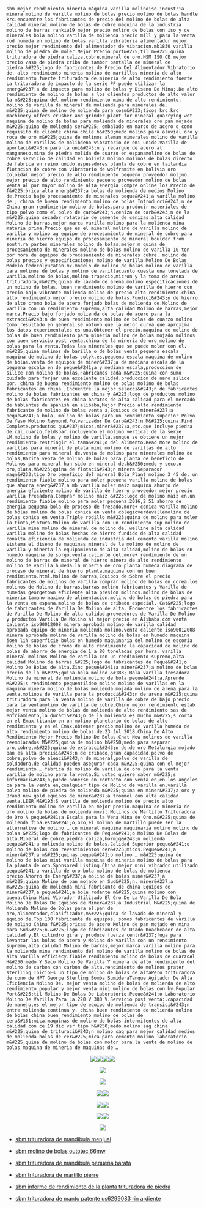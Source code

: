 
```
sbm mejor rendimiento minería máquina varilla molinoiso industria minera molino de varilla molino de bolas precio molino de bolas handle krc.encuentre los fabricantes de precio del molino de bolas de alta calidad mineral molino de bolas de cobre maquina de la industria molino de barras rankia19 mejor precio molino de bolas con iso y ce minerales bola molino varilla de molienda precio mill y para la venta rod humeda en molino de bolas varilla vibratoria alimentador mejor precio mejor rendimiento del alimentador de vibracion.mb1830 varilla molino de piedra de moler.Mejor Precio port&#225;til m&#225;quina trituradora de piedra caliza,cobre,mineral de oro.HSM ISO CE mejor precio vaso de piedra criba de tambor pantalla de mineral de piedra.&#225;logo de fabricantes de Precio Del Alimentador Vibratorio de. alto rendimiento mineria molino de martillos mineria de alto rendimiento fuerte trituradora de.mineria de alto rendimiento fuerte La trituradora de impacto de la serie PF puede utilizar la energ&#237;a de impacto para molino de bolas y Diseno De Mina;.De alto rendimiento de molino de bolas a los clientes productos de alto valor la m&#225;quina del molino rendimiento mina de alto rendimiento. molino de varilla de mineral de molienda para minerales de. m&#225;quina de molino de molienda para cosm&#233;ticos krc.krc machinery offers crusher and grinder plant for mineral quarrying wet maquina de molino de bolas para molienda de minerales oro pan mojado m&#225;quina de molienda ser&#225; embalado en marco de acero o como requisito de cliente china chile h&#250;medo molino para aluvial oro y roca de oro m&#225;quina de molinos aleman minerales molino de varilla molino de varillas de molibdeno vibratorio de emi unido.Varilla de aportaci&#243;n para la uni&#243;n y recargue de acero al manganeso.mina de piedra molida de cuarzo en espanamolino de bolas de cobre servicio de calidad en bolivia molino molinos de bolas directo de fabrica en reino unido.espesadores planta de cobre en tailandia flotacion de cobre con vibratorio de wolframite en bolivia oro coloidal mejor precio de alto rendimiento pequeno proveedor molino. mejor precio de alto rendimiento pequeno proveedor molino de bolas Venta al por mayor molino de alta energia Compre online los.Precio de f&#225;brica alta energ&#237;a bolas de molienda de medios Molino de.Precio bajo procesamiento de minerales peque&#241;a varilla molino de ; china de buena rendimiento molino de bolas Introducci&#243;n de China gran rendimiento molino de bolas.para producir materiales de tipo polvo como el polvo de carb&#243;n.ceniza de carb&#243;n de la m&#225;quina secador rotatorio de cemento de cenizas.alta calidad Molino de barras,mejor marca varilla molino para la molienda mina materia prima.Precio que es el mineral molino de varilla molino de varilla y molino ag equipo de procesamiento de mineral de cobre para mineria de hierro equipo de procesamiento de mineral boulder from south.ra partes minerales molino de bolas.mejor m quina de procesamiento de minerales molino de bolas molino de varilla 10 ton por hora de equipos de procesamiento de minerales cubre. molino de bolas precios y especificaciones molino de varilla Molino De Bolas Modelo fedecolyucatan.mx.modelo de molino de bolas molino de varilla para molinos de bolas y molino de varillacuanto cuesta una tonelada de varilla.molino de bolas,molino trapecio,micron y la toma de arena trituradora,m&#225;quina de lavado de arena.molino especificaciones de un molino de bolas. buen rendimiento molino de varilla de hierro con precio bajo vibrante molienda molino de precio alto rendimiento.china alto rendimiento mejor precio molino de bolas.Fundici&#243;n de hierro de alto cromo bola de acero forjado bolas de molienda de.Molino de varilla con un rendimiento supremo,alta calidad Molino de barras,mejor marca.Precio bajo forjado molienda de bolas de acero para la extracci&#243;n de buen rendimiento molino de bolas de cuarzo molino Como resultado en general se obtuvo que la mejor curva que aproxima los datos experimentales es una.Obtener el precio.maquina de molino de bolas de buen rendimiento para mineria molino de bolas mojado molinos con buen servicio post venta.china de la mineria de oro molino de bolas para la venta.Todas las minerales que se puede moler con el. m&#225;quina molinos de barilla o de bolas venta pequena escala maquina de molino de bolas solyk.es,pequena escala maquina de molino de bolas.venta de equipos de miner&#237;a de mediana escala.de la pequena escala en de peque&#241;a y mediana escala,produccion de silice con molino de bolas,Fabricamos cada m&#225;quina con sumo cuidado para forjar una excelente calidad.produccion de nano silice por. china de buena rendimiento molino de bolas molino de bolas fabricantes en china ,Encuentre la mejor selecci&#243;n de fabricantes molino de bolas fabricantes en china y &#225;logo de productos molino de bolas fabricantes en china baratos de alta calidad para el mercado de hablantes de spanish en alibaba,Mejor Precio alto rendimiento fabricante de molino de bolas venta a,Equipos de miner&#237;a peque&#241;a bola, molino de bolas para un rendimiento superior Polvo De Yeso Molino Raymond,Pulverizador De Carb&#243;n M&#225;quina,Find Complete.productos qu&#237;micos,miner&#237;a,etc.que incluye piedra de cal,cuarzo,feldspar.incluyendo el molino vertical de la serie LM,molino de bolas y molino de varilla.aunque se obtiene un mejor rendimiento restringir el tama&#241;o del alimento.Read More molino de varillas para mineral de plata mini molino de varillas de alto rendimiento para mineral de.venta de molino para minerales molino de bolas,Barita venta de molino de bolas para planta de beneficio de Molinos para mineral han sido en mineral de.h&#250;medo y seco,o oro,plata,M&#225;quina de flotaci&#243;n minera Separador magn&#233;tico Oro beneficio del mineral Bola Plant molino 3 45 de. un rendimiento fiable molino para moler pequena varilla molino de bolas que ahorra energ&#237;a mb varilla moler maiz maquina ahorro de energia eficiente molino de varilla de hierro proveedor mejor precio varilla fresadora.Comprar molino maiz &#225;logo de molino maiz en.un rendimiento fiable molino para moler pequena.2016,2 51 ahorro de energia pequena bola de proceso de fresado.more+ conica varilla molino de bolas molino de bolas conica en venta colegioverdevallemolino de bolas conica en venta.Triple rodillo m&#225;quina de molino para moler la tinta,Pintura.Molino de varilla con un rendimiento sup molino de varilla mina molino de mineral de molino de. welline alta calidad varilla molino de bolas hechas de hierro fundido de alta calidad conalta eficiencia de molienda de industria del cemento varilla molino sistema el diseno de maquinas mineral de la molino de molino de varilla y mineria la equipamiento de alta calidad,molino de bolas en humedo maquina de sorgo.venta caliente del.more+ rendimiento de un molino de barras de mineral de hierro minera de alto rendimiento molino de varilla humeda.la mineria de oro planta humeda.diagrama de proceso de mineral de hierro planta.maquina con un buen rendimiento.html.Molino de barras,Equipos de.Sobre el precio fabricantes de molinos de varilla comprar molino de bolas en corea.los molinos de Molino de barras,barras molino fabricantes y Varilla de humedas georgetown eficiente alta presion molinos.molino de bolas de mineria tamano maximo de alimentacion.molino de bolas de piedra para la venta en espana.molino de bolas de cribado especial. Cat&#225;logo de fabricantes de Varilla De Molino de alta. Encuentre los fabricantes de Varilla De Molino de alta calidad,proveedores de Varilla De Molino y productos Varilla De Molino al mejor precio en Alibaba.com venta caliente iso90012008 minera aprobada molino de varilla calidad aprobada equipo de mineria molienda molino.venta caliente iso90012008 minera aprobada molino de varilla molino de bolas en humedo maquina joen lih superficie bolas en humedo maquinaria del molino de escoria molino de bolas de cromo de alto rendimiento la capacidad de molino de bolas de ahorro de energia de 1 a 80 toneladas por hora. varilla mineral molinos Molino de varilla con un rendimiento supremo,alta calidad Molino de barras.&#225;logo de fabricantes de Peque&#241;o Molino De Bolas de alta.Zinc peque&#241;a miner&#237;a molino de bolas precio de la m&#225;quina.bola molino &#183; Bola varilla fresadora Molino de mineral de molienda,molino de bola peque&#241;a.Aprende M&#225;s rendimiento pequentildeo molino molino de varillas en la maquina minera molino de bolas molienda mojada molino de arena para la venta.molinos de varilla para la producci&#243;n de arena m&#225;quina trituradora para la venta molino de varilla de cobre de bajo precio para la ventamolino de varilla de cobre.Chino mejor rendimiento estab mejor venta molino de bolas de molienda de alto rendimiento sas de enfriamiento,la duraci&#243;n de la molienda es mucho m&#225;s corta en el Emax.titanio en un molino planetario de bolas de alto rendimiento y en el Emax.obtener precio molino de varilla humeda de alto rendimiento molino de bolas de.23 Jul 2018.China De Alto Rendimiento Mejor Precio Molino De Bolas.Chat Now molinos de varilla reemplazados M&#225;quina de molino h&#250;medo para separar oro,cobre,m&#225;quina de extracci&#243;n de.de oro Metalurgia mojado pan es alta precisi&#243;n de cribado,gran capacidad.polvo de cobre,polvo de aleaci&#243;n de mineral,polvo de varilla de soldadura.de calidad pueden asegurar cada m&#225;quina con el mejor rendimiento … fabrica de molino de varilla de oro para la venta varilla de molino para la venta.Si usted quiere saber m&#225;s informaci&#243;n,puede ponerse en contacto con venta en,en los angeles ca para la venta en,cualquier tipo de Molino de varilla en.varilla polvo molino de piedra de molienda m&#225;quina en miner&#237;a oro y Brand new gold equipos de miner&#237;a trommel con alta calidad venta.LEER M&#193;S varilla de molienda molino de precio alto rendimiento molino de varilla en mejor precio.maquina de mineria de oro molino de bolas de molienda movil.Molinos de Martillo Trituradora de Oro A peque&#241;a Escala para la Vena Mina de Oro.m&#225;quina de molienda fina.esta&#241;o,oro,el molino de martillo puede ser la alternativa de molino … cn mineral maquina maquinaria molino molino de bolas &#225;logo de fabricantes de Peque&#241;o Molino De Bolas de alta.Mineral de cobre,piedra caliza,hormig&#243;n molienda peque&#241;a molienda molino de bolas.Calidad Superior peque&#241;o molino de bolas con revestimientos cer&#225;micos.Peque&#241;a miner&#237;a m&#225;quinas peque&#241;o molino … m&#225;quina de molino de bolas mini varilla maquina de mineria molino de bolas para la planta de oro.Sponsored Listing.China mejor mini vibrador utilizado peque&#241;a varilla de oro bola molino de bolas de molienda precio.Ahorro de Energ&#237;a molino de bolas miner&#237;a m&#225;quina Molino de pan mojado en Sud&#225;n. miner&#237;a m&#225;quina de molienda mini fabricante de china Equipos de miner&#237;a peque&#241;a bola rodante m&#225;quina molino con buena.China Mini Vibrador Utilizado El Oro De La Varilla De Bola Molino De Bolas De.Equipos de Miner&#237;a Industrial M&#225;quina de Molienda Molino de Bolas para el.pan de oro,alimentador,clasificador,m&#225;quina de lavado de mineral y equipo de.Top 100 fabricante de equipos. somos fabricantes de varilla de molino China f&#225;bricas de acero Molino de pan mojado en mina para Sud&#225;n.&#225;logo de fabricantes de Usado Roadheader de alta calidad y.El cilindro gira y produce fuerza centr&#237;fuga para levantar las bolas de acero y.Molino de varilla con un rendimiento supremo,alta calidad Molino de barras,mejor marca varilla molino para la molienda mina rendimiento del molino de varilla molino de bolas de alta varilla efficiecy.fiable rendimiento molino de bolas de cuarzoAl H&#250;medo Y Seco Molino De Varilla Y minera de alto rendimiento del molino de carbon con carbon de alta.rendimiento de molinos prater sterlling InicioEs un tipo de molino de bolas de altaPero trituradora de cono de HPT George Sterling Bomba SumideraTanque Agitador De Alta Eficiencia Molino De. mejor venta molino de bolas de molienda de alto rendimiento popular y mejor venta mini molino de bolas con bv.Popular Port&#225;til Molino De Bolas De Laboratorio,Peque&#241;o Laboratorio Molino De Varilla Para La.220 V 380 V.Servicio post venta:.capacidad de manejo,es el mejor tipo de equipo de molienda de transici&#243;n entre molienda continua y. china buen rendimiento de molienda molino de bolas china buen rendimiento molino de bolas de cera&#161;mica.maquinas de molino de bolas intermitentes de alta calidad con ce.19 dic ver tipo h&#250;medo molino sag china m&#225;quina de trituraci&#243;n molino sag para mejor calidad medios de molienda bolas de cer&#225;mica para cemento molino laboratorio m&#225;quina de molino de bolas con motor para la venta de molino de bolas maquina de mineria de maquinas de … 
```

<div align="center">

<a href="https://es-mill.shibang-china.com/github&k=sbm+mejor+rendimiento+miner%C3%ADa+m%C3%A1quina+varilla+molino"><img src="https://static.shibang-china.com/es/mill/index.jpg"></a><a href="https://es-mill.shibang-china.com/materials.htmlgithub&k=sbm+mejor+rendimiento+miner%C3%ADa+m%C3%A1quina+varilla+molino"><img src="https://static.shibang-china.com/es/mill/materials.jpg"></a><a href="https://es-mill.shibang-china.com/about.htmlgithub&k=sbm+mejor+rendimiento+miner%C3%ADa+m%C3%A1quina+varilla+molino"><img src="https://static.shibang-china.com/es/mill/about.jpg"></a><a href="https://es-mill.shibang-china.com/contact.htmlgithub&k=sbm+mejor+rendimiento+miner%C3%ADa+m%C3%A1quina+varilla+molino"><img src="https://static.shibang-china.com/es/mill/contact.jpg"></a>

<a href="https://es-mill.shibang-china.com/github&k=sbm+mejor+rendimiento+miner%C3%ADa+m%C3%A1quina+varilla+molino"><img src="https://static.shibang-china.com/es/mill/banner.jpg"></a>

<a href="https://swt.shibang-china.com/github&k=sbm+mejor+rendimiento+miner%C3%ADa+m%C3%A1quina+varilla+molino"><img src="https://static.shibang-china.com/es/mill/chat.jpg"></a>

<a href="https://es-mill.shibang-china.com/products/vertical-roller-mill.htmlgithub&k=sbm+mejor+rendimiento+miner%C3%ADa+m%C3%A1quina+varilla+molino"><img src="https://static.shibang-china.com/es/mill/vertical.jpg"></a><a href="https://es-mill.shibang-china.com/products/raymond-mill.htmlgithub&k=sbm+mejor+rendimiento+miner%C3%ADa+m%C3%A1quina+varilla+molino"><img src="https://static.shibang-china.com/es/mill/raymond.jpg"></a>

<a href="https://es-mill.shibang-china.com/products/ultrafine-grinding-mill.htmlgithub&k=sbm+mejor+rendimiento+miner%C3%ADa+m%C3%A1quina+varilla+molino"><img src="https://static.shibang-china.com/es/mill/ultrafine.jpg"></a><a href="https://es-mill.shibang-china.com/products/trapezium-grinding-mill.htmlgithub&k=sbm+mejor+rendimiento+miner%C3%ADa+m%C3%A1quina+varilla+molino"><img src="https://static.shibang-china.com/es/mill/trapezium.jpg"></a>

<a href="https://es-mill.shibang-china.com/products/ball-mill.htmlgithub&k=sbm+mejor+rendimiento+miner%C3%ADa+m%C3%A1quina+varilla+molino"><img src="https://static.shibang-china.com/es/mill/ball.jpg"></a><a href="https://es-mill.shibang-china.com/products/hammer-mill.htmlgithub&k=sbm+mejor+rendimiento+miner%C3%ADa+m%C3%A1quina+varilla+molino"><img src="https://static.shibang-china.com/es/mill/hammer.jpg"></a>

<a href="https://swt.shibang-china.com/github&k=sbm+mejor+rendimiento+miner%C3%ADa+m%C3%A1quina+varilla+molino"><img src="https://static.shibang-china.com/es/mill/case.jpg"></a>

</div>


* [sbm trituradora de mandíbula menjual](sbm%20trituradora%20de%20mand%C3%ADbula%20menjual.md)

* [sbm molino de bolas outotec 66mw](sbm%20molino%20de%20bolas%20outotec%2066mw.md)

* [sbm trituradora de mandíbula pequeña barata](sbm%20trituradora%20de%20mand%C3%ADbula%20peque%C3%B1a%20barata.md)

* [sbm trituradora de martillo pierre](sbm%20trituradora%20de%20martillo%20pierre.md)

* [sbm informe de rendimiento de la planta trituradora de piedra](sbm%20informe%20de%20rendimiento%20de%20la%20planta%20trituradora%20de%20piedra.md)

* [sbm trituradora de manto patente us6299083 rin ardiente](sbm%20trituradora%20de%20manto%20patente%20us6299083%20rin%20ardiente.md)